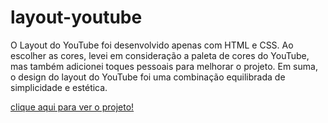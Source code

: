 # layout-youtube
O Layout do YouTube foi desenvolvido apenas com HTML e CSS. Ao escolher as cores, levei em consideração a paleta de cores do YouTube, mas também adicionei toques pessoais para melhorar o projeto. Em suma, o design do layout do YouTube foi uma combinação equilibrada de simplicidade e estética.

[clique aqui para ver o projeto!](https://lauluah.github.io/layout-youtube/)
